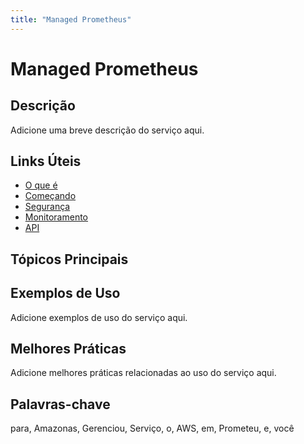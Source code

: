 ```yaml
---
title: "Managed Prometheus"
---
```


# Managed Prometheus

## Descrição

Adicione uma breve descrição do serviço aqui.

## Links Úteis

- [O que é](https://docs.aws.amazon.com/prometheus/latest/userguide/what-is.html)
- [Começando](https://docs.aws.amazon.com/prometheus/latest/userguide/getting-started.html)
- [Segurança](https://docs.aws.amazon.com/prometheus/latest/userguide/security.html)
- [Monitoramento](https://docs.aws.amazon.com/prometheus/latest/userguide/monitoring.html)
- [API](https://docs.aws.amazon.com/prometheus/latest/userguide/api.html)

## Tópicos Principais



## Exemplos de Uso

Adicione exemplos de uso do serviço aqui.

## Melhores Práticas

Adicione melhores práticas relacionadas ao uso do serviço aqui.

## Palavras-chave

para, Amazonas, Gerenciou, Serviço, o, AWS, em, Prometeu, e, você
